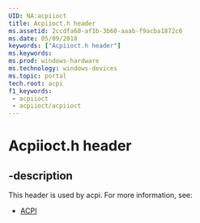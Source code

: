 ```yaml
---
UID: NA:acpiioct
title: Acpiioct.h header
ms.assetid: 2ccdfa60-af1b-3b60-aaab-f9acba1872c6
ms.date: 05/09/2018
keywords: ["Acpiioct.h header"]
ms.keywords: 
ms.prod: windows-hardware
ms.technology: windows-devices
ms.topic: portal
tech.root: acpi
f1_keywords:
 - acpiioct
 - acpiioct/acpiioct
---
```


# Acpiioct.h header


## -description

This header is used by acpi. For more information, see:

- [ACPI](../_acpi/index.md)<br><br>

